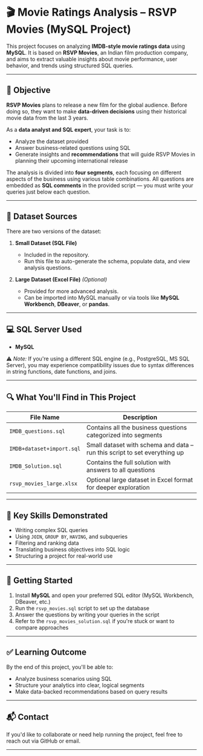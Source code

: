 # 🎬 Movie Ratings Analysis – RSVP Movies (MySQL Project)

This project focuses on analyzing **IMDB-style movie ratings data** using **MySQL**. It is based on **RSVP Movies**, an Indian film production company, and aims to extract valuable insights about movie performance, user behavior, and trends using structured SQL queries.

---

## 🧠 Objective

**RSVP Movies** plans to release a new film for the global audience. Before doing so, they want to make **data-driven decisions** using their historical movie data from the last 3 years.

As a **data analyst and SQL expert**, your task is to:
- Analyze the dataset provided
- Answer business-related questions using SQL
- Generate insights and **recommendations** that will guide RSVP Movies in planning their upcoming international release

The analysis is divided into **four segments**, each focusing on different aspects of the business using various table combinations. All questions are embedded as **SQL comments** in the provided script — you must write your queries just below each question.

---

## 📁 Dataset Sources

There are two versions of the dataset:

1. **Small Dataset (SQL File)**  
   - Included in the repository.
   - Run this file to auto-generate the schema, populate data, and view analysis questions.

2. **Large Dataset (Excel File)** *(Optional)*  
   - Provided for more advanced analysis.
   - Can be imported into MySQL manually or via tools like **MySQL Workbench**, **DBeaver**, or **pandas**.

---

## 💻 SQL Server Used

- **MySQL**

⚠️ *Note:* If you're using a different SQL engine (e.g., PostgreSQL, MS SQL Server), you may experience compatibility issues due to syntax differences in string functions, date functions, and joins.

---

## 🔍 What You'll Find in This Project

   | File Name                       | Description                                                                 |
   |---------------------------------|-----------------------------------------------------------------------------|
   | `IMDB_questions.sql`            | Contains all the business questions categorized into segments               |
   | `IMDB+dataset+import.sql`       | Small dataset with schema and data – run this script to set everything up   |
   | `IMDB_Solution.sql`             | Contains the full solution with answers to all questions                    |
   | `rsvp_movies_large.xlsx`        | Optional large dataset in Excel format for deeper exploration               |

---

## 🧪 Key Skills Demonstrated

- Writing complex SQL queries
- Using `JOIN`, `GROUP BY`, `HAVING`, and subqueries
- Filtering and ranking data
- Translating business objectives into SQL logic
- Structuring a project for real-world use

---

## 🚀 Getting Started

1. Install **MySQL** and open your preferred SQL editor (MySQL Workbench, DBeaver, etc.)
2. Run the `rsvp_movies.sql` script to set up the database
3. Answer the questions by writing your queries in the script
4. Refer to the `rsvp_movies_solution.sql` if you're stuck or want to compare approaches

---

## ✅ Learning Outcome

By the end of this project, you'll be able to:
- Analyze business scenarios using SQL
- Structure your analytics into clear, logical segments
- Make data-backed recommendations based on query results

---

## 📬 Contact

If you'd like to collaborate or need help running the project, feel free to reach out via GitHub or email.

---

